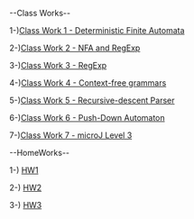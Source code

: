 --Class Works--

1-)[Class Work 1 - Deterministic Finite Automata](https://ertugrulcbn.github.io/AutomataWorks/CW1.html)

2-)[Class Work 2 - NFA and RegExp](https://ertugrulcbn.github.io/AutomataWorks/NFAandDFA.html)

3-)[Class Work 3 - RegExp](https://ertugrulcbn.github.io/AutomataWorks/cw3.html)

4-)[Class Work 4 - Context-free grammars ](https://ertugrulcbn.github.io/AutomataWorks/cw4.html)

5-)[Class Work 5 - Recursive-descent Parser](https://ertugrulcbn.github.io/AutomataWorks/CW5/Expression.html)

6-)[Class Work 6 - Push-Down Automaton](https://ertugrulcbn.github.io/AutomataWorks/PDA1.html)

7-)[Class Work 7 - microJ Level 3](https://ertugrulcbn.github.io/AutomataWorks/microJ/microJ3.html)

--HomeWorks--

1-) [HW1](https://ertugrulcbn.github.io/AutomataWorks/hw1.html)

2-) [HW2](https://ertugrulcbn.github.io/AutomataWorks/HW2/Expression.html)

3-) [HW3](https://ertugrulcbn.github.io/AutomataWorks/HW3/microJ1.html)
